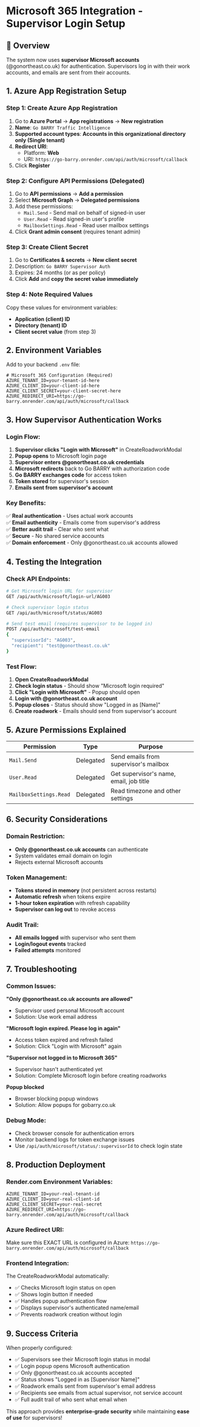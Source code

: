 # Microsoft 365 Integration - Supervisor Login Setup

## 🎯 Overview

The system now uses **supervisor Microsoft accounts** (@gonortheast.co.uk) for authentication. Supervisors log in with their work accounts, and emails are sent from their accounts.

## 1. Azure App Registration Setup

### Step 1: Create Azure App Registration
1. Go to **Azure Portal** → **App registrations** → **New registration**
2. **Name**: `Go BARRY Traffic Intelligence`
3. **Supported account types**: **Accounts in this organizational directory only (Single tenant)**
4. **Redirect URI**: 
   - Platform: **Web**
   - URI: `https://go-barry.onrender.com/api/auth/microsoft/callback`
5. Click **Register**

### Step 2: Configure API Permissions (Delegated)
1. Go to **API permissions** → **Add a permission**
2. Select **Microsoft Graph** → **Delegated permissions**
3. Add these permissions:
   - `Mail.Send` - Send mail on behalf of signed-in user
   - `User.Read` - Read signed-in user's profile
   - `MailboxSettings.Read` - Read user mailbox settings
4. Click **Grant admin consent** (requires tenant admin)

### Step 3: Create Client Secret
1. Go to **Certificates & secrets** → **New client secret**
2. Description: `Go BARRY Supervisor Auth`
3. Expires: 24 months (or as per policy)
4. Click **Add** and **copy the secret value immediately**

### Step 4: Note Required Values
Copy these values for environment variables:
- **Application (client) ID**
- **Directory (tenant) ID** 
- **Client secret value** (from step 3)

## 2. Environment Variables

Add to your backend `.env` file:

```env
# Microsoft 365 Configuration (Required)
AZURE_TENANT_ID=your-tenant-id-here
AZURE_CLIENT_ID=your-client-id-here  
AZURE_CLIENT_SECRET=your-client-secret-here
AZURE_REDIRECT_URI=https://go-barry.onrender.com/api/auth/microsoft/callback
```

## 3. How Supervisor Authentication Works

### Login Flow:
1. **Supervisor clicks "Login with Microsoft"** in CreateRoadworkModal
2. **Popup opens** to Microsoft login page
3. **Supervisor enters @gonortheast.co.uk credentials**
4. **Microsoft redirects** back to Go BARRY with authorization code
5. **Go BARRY exchanges code** for access token
6. **Token stored** for supervisor's session
7. **Emails sent from supervisor's account**

### Key Benefits:
✅ **Real authentication** - Uses actual work accounts  
✅ **Email authenticity** - Emails come from supervisor's address  
✅ **Better audit trail** - Clear who sent what  
✅ **Secure** - No shared service accounts  
✅ **Domain enforcement** - Only @gonortheast.co.uk accounts allowed  

## 4. Testing the Integration

### Check API Endpoints:
```bash
# Get Microsoft login URL for supervisor
GET /api/auth/microsoft/login-url/AG003

# Check supervisor login status
GET /api/auth/microsoft/status/AG003

# Send test email (requires supervisor to be logged in)
POST /api/auth/microsoft/test-email
{
  "supervisorId": "AG003",
  "recipient": "test@gonortheast.co.uk"
}
```

### Test Flow:
1. **Open CreateRoadworkModal**
2. **Check login status** - Should show "Microsoft login required"
3. **Click "Login with Microsoft"** - Popup should open
4. **Login with @gonortheast.co.uk account**
5. **Popup closes** - Status should show "Logged in as [Name]"
6. **Create roadwork** - Emails should send from supervisor's account

## 5. Azure Permissions Explained

| Permission | Type | Purpose |
|------------|------|---------|
| `Mail.Send` | Delegated | Send emails from supervisor's mailbox |
| `User.Read` | Delegated | Get supervisor's name, email, job title |
| `MailboxSettings.Read` | Delegated | Read timezone and other settings |

## 6. Security Considerations

### Domain Restriction:
- **Only @gonortheast.co.uk accounts** can authenticate
- System validates email domain on login
- Rejects external Microsoft accounts

### Token Management:
- **Tokens stored in memory** (not persistent across restarts)
- **Automatic refresh** when tokens expire
- **1-hour token expiration** with refresh capability
- **Supervisor can log out** to revoke access

### Audit Trail:
- **All emails logged** with supervisor who sent them
- **Login/logout events** tracked
- **Failed attempts** monitored

## 7. Troubleshooting

### Common Issues:

**"Only @gonortheast.co.uk accounts are allowed"**
- Supervisor used personal Microsoft account
- Solution: Use work email address

**"Microsoft login expired. Please log in again"**
- Access token expired and refresh failed
- Solution: Click "Login with Microsoft" again

**"Supervisor not logged in to Microsoft 365"**
- Supervisor hasn't authenticated yet
- Solution: Complete Microsoft login before creating roadworks

**Popup blocked**
- Browser blocking popup windows
- Solution: Allow popups for gobarry.co.uk

### Debug Mode:
- Check browser console for authentication errors
- Monitor backend logs for token exchange issues
- Use `/api/auth/microsoft/status/:supervisorId` to check login state

## 8. Production Deployment

### Render.com Environment Variables:
```env
AZURE_TENANT_ID=your-real-tenant-id
AZURE_CLIENT_ID=your-real-client-id
AZURE_CLIENT_SECRET=your-real-secret
AZURE_REDIRECT_URI=https://go-barry.onrender.com/api/auth/microsoft/callback
```

### Azure Redirect URI:
Make sure this EXACT URL is configured in Azure:
`https://go-barry.onrender.com/api/auth/microsoft/callback`

### Frontend Integration:
The CreateRoadworkModal automatically:
- ✅ Checks Microsoft login status on open
- ✅ Shows login button if needed
- ✅ Handles popup authentication flow
- ✅ Displays supervisor's authenticated name/email
- ✅ Prevents roadwork creation without login

## 9. Success Criteria

When properly configured:
- ✅ Supervisors see their Microsoft login status in modal
- ✅ Login popup opens Microsoft authentication
- ✅ Only @gonortheast.co.uk accounts accepted
- ✅ Status shows "Logged in as [Supervisor Name]"
- ✅ Roadwork emails sent from supervisor's email address
- ✅ Recipients see emails from actual supervisor, not service account
- ✅ Full audit trail of who sent what email when

This approach provides **enterprise-grade security** while maintaining **ease of use** for supervisors!